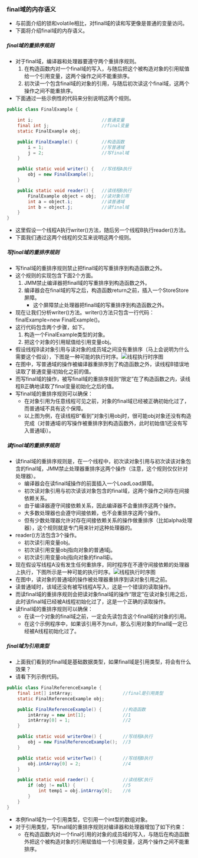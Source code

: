 ### final域的内存语义

- 与前面介绍的锁和volatile相比，对final域的读和写更像是普通的变量访问。
- 下面将介绍final域的内存语义。

##### final域的重排序规则

- 对于final域，编译器和处理器要遵守两个重排序规则。
  1. 在构造函数内对一个final域的写入，与随后把这个被构造对象的引用赋值给一个引用变量，这两个操作之间不能重排序。
  2. 初次读一个包含final域的对象的引用，与随后初次读这个final域，这两个操作之间不能重排序。
- 下面通过一些示例性的代码来分别说明这两个规则。

```Java
public class FinalExample {

    int i;                          //普通变量
    final int j;                    //final变量
    static FinalExample obj;

    public FinalExample() {         //构造函数
        i = 1;                      //写普通域
        j = 2;                      //写final域
    }

    public static void writer() {   //写线程A执行
        obj = new FinalExample();
    }

    public static void reader() {   //读线程B执行
        FinalExample object = obj;  //读对象引用
        int a = object.i;           //读普通域
        int b = object.j;           //读final域
    }
}
```

- 这里假设一个线程A执行writer()方法，随后另一个线程B执行reader()方法。
- 下面我们通过这两个线程的交互来说明这两个规则。

##### 写final域的重排序规则

- 写final域的重排序规则禁止把final域的写重排序到构造函数之外。
- 这个规则的实现包含下面2个方面。
  1. JMM禁止编译器把final域的写重排序到构造函数之外。
  2. 编译器会在final域的写之后，构造函数return之前，插入一个StoreStore屏障。
     - 这个屏障禁止处理器把final域的写重排序到构造函数之外。
- 现在让我们分析writer()方法。writer()方法只包含一行代码：finalExample=new FinalExample()。
- 这行代码包含两个步骤，如下。
  1. 构造一个FinalExample类型的对象。
  2. 把这个对象的引用赋值给引用变量obj。
- 假设线程B读对象引用与读对象的成员域之间没有重排序（马上会说明为什么需要这个假设），下图是一种可能的执行时序。![线程执行时序图](https://github.com/walmt/Java-Concurrent-Notes/blob/master/img/44.png?raw=true)
- 在图中，写普通域的操作被编译器重排序到了构造函数之外，读线程B错误地读取了普通变量i初始化之前的值。
- 而写final域的操作，被写final域的重排序规则“限定”在了构造函数之内，读线程B正确地读取了final变量初始化之后的值。
- 写final域的重排序规则可以确保：
  - 在对象引用为任意线程可见之前，对象的final域已经被正确初始化过了，而普通域不具有这个保障。
  - 以上图为例，在读线程B“看到”对象引用obj时，很可能obj对象还没有构造完成（对普通域i的写操作被重排序到构造函数外，此时初始值1还没有写入普通域i）。

##### 读final域的重排序规则

- 读final域的重排序规则是，在一个线程中，初次读对象引用与初次读该对象包含的final域，JMM禁止处理器重排序这两个操作（注意，这个规则仅仅针对处理器）。
  - 编译器会在读final域操作的前面插入一个LoadLoad屏障。
  - 初次读对象引用与初次读该对象包含的final域，这两个操作之间存在间接依赖关系。
  - 由于编译器遵守间接依赖关系，因此编译器不会重排序这两个操作。
  - 大多数处理器也会遵守间接依赖，也不会重排序这两个操作。
  - 但有少数处理器允许对存在间接依赖关系的操作做重排序（比如alpha处理器），这个规则就是专门用来针对这种处理器的。
- reader()方法包含3个操作。
  - 初次读引用变量obj。
  - 初次读引用变量obj指向对象的普通域j。
  - 初次读引用变量obj指向对象的final域i。
- 现在假设写线程A没有发生任何重排序，同时程序在不遵守间接依赖的处理器上执行，下图所示是一种可能的执行时序。![线程执行时序图](https://github.com/walmt/Java-Concurrent-Notes/blob/master/img/45.png?raw=true)
- 在图中，读对象的普通域的操作被处理器重排序到读对象引用之前。
- 读普通域时，该域还没有被写线程A写入，这是一个错误的读取操作。
- 而读final域的重排序规则会把读对象final域的操作“限定”在读对象引用之后，此时该final域已经被A线程初始化过了，这是一个正确的读取操作。
- 读final域的重排序规则可以确保：
  - 在读一个对象的final域之前，一定会先读包含这个final域的对象的引用。
  - 在这个示例程序中，如果该引用不为null，那么引用对象的final域一定已经被A线程初始化过了。

##### final域为引用类型

- 上面我们看到的final域是基础数据类型，如果final域是引用类型，将会有什么效果？
- 请看下列示例代码。

```Java
public class FinalReferenceExample {
    final int[] intArray;                   //final是引用类型
    static FinalReferenceExample obj;

    public FinalReferenceExample() {        //构造函数
        intArray = new int[1];              //1
        intArray[0] = 1;                    //2
    }

    public static void writerOne() {        //写线程A执行
        obj = new FinalReferenceExample();  //3
    }

    public static void writerTwo() {        //写线程B执行
        obj.intArray[0] = 2;                //4
    }

    public static void raeder() {           //读线程C执行
        if (obj != null) {                  //5
            int temp1 = obj.intArray[0];    //6
        }
    }
}
```

- 本例final域为一个引用类型，它引用一个int型的数组对象。
- 对于引用类型，写final域的重排序规则对编译器和处理器增加了如下约束：
  - 在构造函数内对一个final引用的对象的成员域的写入，与随后在构造函数外把这个被构造对象的引用赋值给一个引用变量，这两个操作之间不能重排序。

